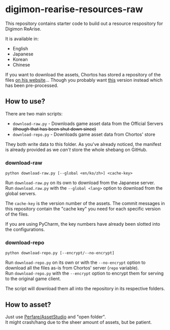 # digimon-rearise-resources-raw

This repository contains starter code to build out a resource respository for Digimon ReArise.

It is available in:

  * English
  * Japanese
  * Korean
  * Chinese

If you want to download the assets, Chortos has stored a repository of the files [on his website](https://chortos.selfip.net/~astiob/digimon-rearise-resources)... Though you probably want [this](https://mega.nz/folder/jZJyTTaD#SlQNBPp_5Z1KTyWIcHf3hA/folder/2cQBAI4D) version instead which has been pre-processed.

## How to use?

There are two main scripts:

  * `download-raw.py` - Downloads game asset data from the Official Servers ~~(though that has been shut down since)~~
  * `download-repo.py` - Downloads game asset data from Chortos' store

They both write data to this folder. As you've already noticed, the manifest is already provided as we *can't* store the whole shebang on GitHub.

### download-raw

    python download-raw.py [--global <en/ko/zh>] <cache-key>

Run `download-raw.py` on its own to download from the Japanese server.  
Run `download.raw.py` with the `--global <lang>` option to download from the global servers.

The `cache-key` is the version number of the assets. The commit messages in this repository contain the "cache key" you need for each specific version of the files.

If you are using PyCharm, the key numbers have already been slotted into the configurations.

### download-repo

    python download-repo.py [--encrypt/--no-encrypt]

Run `download-repo.py` on its own or with the `--no-encrypt` option to download all the files as-is from Chortos' server (`repo` variable).  
Run `download-repo.py` with the `--encrypt` option to encrypt them for serving to the original game client.

The script will download them all into the repository in its respective folders.

## How to asset?

Just use [Perfare/AssetStudio](https://github.com/Perfare/AssetStudio) and "open folder".  
It might crash/hang due to the sheer amount of assets, but be patient.